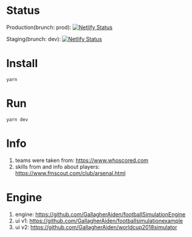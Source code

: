 # Status
Production(brunch: prod): [![Netlify Status](https://api.netlify.com/api/v1/badges/b3cf4f3c-0e67-455b-9a61-54e1f01b50dd/deploy-status)](https://app.netlify.com/sites/football-manager-prod/deploys)

Staging(brunch: dev): [![Netlify Status](https://api.netlify.com/api/v1/badges/89ca9dfc-1b35-4053-92ca-58b3fee6d8bf/deploy-status)](https://app.netlify.com/sites/football-manager-dev/deploys)

# Install
```
yarn
```

# Run
```
yarn dev
```

# Info
1. teams were taken from: https://www.whoscored.com
2. skills from and info about players: https://www.fmscout.com/club/arsenal.html

# Engine
1. engine: https://github.com/GallagherAiden/footballSimulationEngine
2. ui v1: https://github.com/GallagherAiden/footballsimulationexample
3. ui v2: https://github.com/GallagherAiden/worldcup2018simulator
